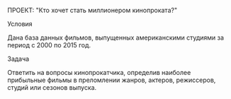 ПРОЕКТ: "Кто хочет стать миллионером кинопроката?"

Условия

Дана база данных фильмов, выпущенных американскими студиями за период с 2000 по 2015 год.

Задача

Ответить на вопросы кинопрокатчика, определив наиболее прибыльные фильмы в преломлении жанров, актеров, режиссеров, студий или сезонов выпуска.